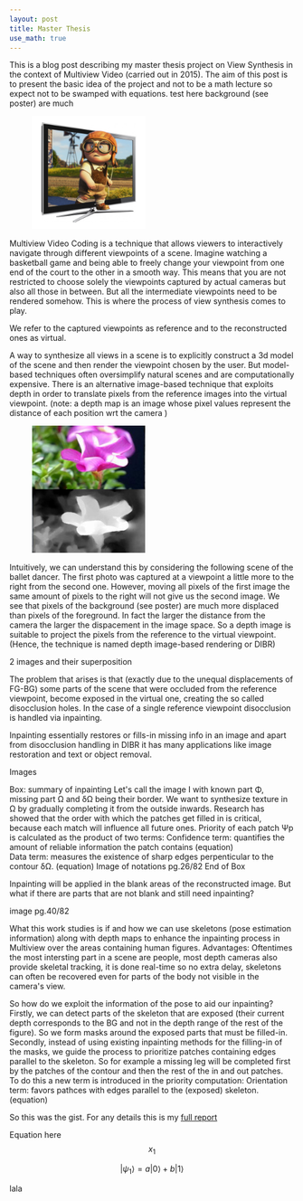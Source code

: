 ```yaml
---
layout: post
title: Master Thesis
use_math: true
---
```


This is a blog post describing my master thesis project on View Synthesis in the context of Multiview Video \(carried out in 2015\). The aim of this post is to present the basic idea of the project and not to be a math lecture so expect not to be swamped with equations. test here background \(see poster\) are much
<figure><img src="/images/3dtv.jpg" alt="3D-TV" style="width: 200px;"/></figure>

Multiview Video Coding is a technique that allows viewers to interactively navigate through different viewpoints of a scene. Imagine watching a basketball game and being able to freely change your viewpoint from one end of the court to the other in a smooth way. This means that you are not restricted to choose solely the viewpoints captured by actual cameras but also all those in between. But all the intermediate viewpoints need to be rendered somehow. This is where the process of view synthesis comes to play.

We refer to the captured viewpoints as reference and to the reconstructed ones as virtual.

A way to synthesize all views in a scene is to explicitly construct a 3d model of the scene and then render the viewpoint chosen by the user. But model-based techniques often oversimplify natural scenes and are computationally expensive. There is an alternative image-based technique that exploits depth in order to translate pixels from the reference images into the virtual viewpoint. \(note: a depth map is an image whose pixel values represent the distance of each position wrt the camera \)

<figure><img src="/images/flower-depth.png" alt="depth image" style="width: 200px;"/></figure>

Intuitively, we can understand this by considering the following scene of the ballet dancer. The first photo was captured at a viewpoint a little more to the right from the second one. However, moving all pixels of the first image the same amount of pixels to the right will not give us the second image. We see that pixels of the background \(see poster\) are much more displaced than pixels of the foreground. In fact the larger the distance from the camera the larger the dispacement in the image space. So a depth image is suitable to project the pixels from the reference to the virtual viewpoint. \(Hence, the technique is named depth image-based rendering or DIBR\)

2 images and their superposition

The problem that arises is that \(exactly due to the unequal displacements of FG-BG\) some parts of the scene that were occluded from the reference viewpoint, become exposed in the virtual one, creating the so called disocclusion holes. In the case of a single reference viewpoint disocclusion is handled via inpainting.

Inpainting essentially restores or fills-in missing info in an image and apart from disocclusion handling in DIBR it has many applications like image restoration and text or object removal.

Images

Box: summary of inpainting
Let's call the image I with known part Φ, missing part Ω and δΩ being their border. We want to synthesize texture in Ω by gradually completing it from the outside inwards. Research has showed that the order with which the patches get filled in is critical, because each match will influence all future ones. Priority of each patch Ψp is calculated as the product of two terms:
Confidence term: quantifies the amount of reliable information the patch contains (equation)  
Data term: measures the existence of sharp edges perpenticular to the contour δΩ. (equation)
Image of notations pg.26/82
End of Box


Inpainting will be applied in the blank areas of the reconstructed image. But what if there are parts that are not blank and still need inpainting?

image pg.40/82


What this work studies is if and how we can use skeletons \(pose estimation information\) along with depth maps to enhance the inpainting process in Multiview over the areas containing human figures. Advantages: Oftentimes the most intersting part in a scene are people, most depth cameras also provide skeletal tracking, it is done real-time so no extra delay, skeletons can often be recovered even for parts of the body not visible in the camera's view.

So how do we exploit the information of the pose to aid our inpainting?
Firstly, we can detect parts of the skeleton that are exposed \(their current depth corresponds to the BG and not in the depth range of the rest of the figure\). So we form masks around the exposed parts that must be filled-in. Secondly, instead of using existing inpainting methods for the filling-in of the masks, we guide the process to prioritize patches containing edges parallel to the skeleton. So for example a missing leg will be completed first by the patches of the contour and then the rest of the in and out patches. To do this a new term is introduced in the priority computation:
Orientation term: favors pathces with edges parallel to the \(exposed\) skeleton. (equation)


So this was the gist. For any details this is my [full report](http://vivliothmmy2.ee.auth.gr/wp-content/uploads/participants-database/kasimidou_eleftheria_dibr.pdf)



Equation here $$x_1$$

$$
   |\psi_1\rangle = a|0\rangle + b|1\rangle
$$

lala
